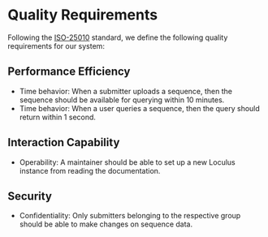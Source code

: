 # Quality Requirements

Following the [ISO-25010](https://iso25000.com/index.php/en/iso-25000-standards/iso-25010) standard, we define the following quality requirements for our system:

## Performance Efficiency

* Time behavior: When a submitter uploads a sequence, then the sequence should be available for querying within 10 minutes.
* Time behavior: When a user queries a sequence, then the query should return within 1 second.

## Interaction Capability

* Operability: A maintainer should be able to set up a new Loculus instance from reading the documentation.

## Security

* Confidentiality: Only submitters belonging to the respective group should be able to make changes on sequence data.
